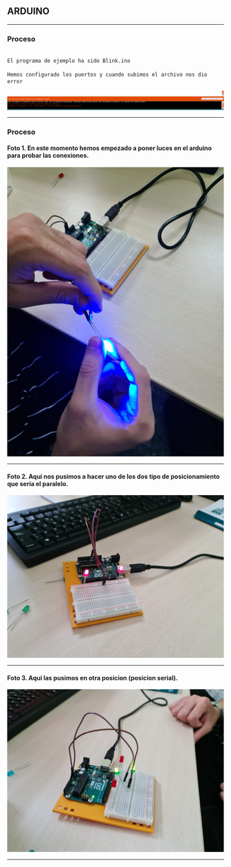 ## ARDUINO

---

### Proceso

```

El programa de ejemplo ha sido Blink.ino

Hemos configurado los puertos y cuando subimos el archivo nos dio error

```

![](https://raw.githubusercontent.com/St1v3n3223/Arduino/main/Captura%20de%20pantalla%20de%202021-10-06%2012-09-56.png)

---

### Proceso

#### Foto 1. En este momento hemos empezado a poner luces en el arduino para probar las conexiones.

![](https://raw.githubusercontent.com/Baultek/Arduino/main/Foto%20de%20Jmsabe(1).jpg)

---

#### Foto 2. Aqui nos pusimos a hacer uno de los dos tipo de posicionamiento que seria el paralelo.

![](https://raw.githubusercontent.com/Baultek/Arduino/main/Foto%20de%20Jmsabe.jpg)

---

#### Foto 3. Aqui las pusimos en otra posicion (posicion serial).

![](https://raw.githubusercontent.com/Baultek/Arduino/main/Foto%20de%20Jmsabe(2).jpg)

---
